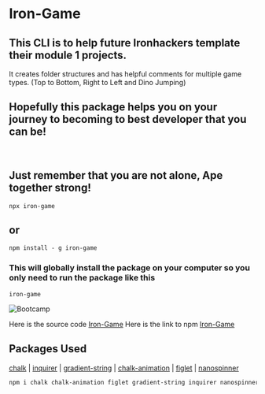 # Iron-Game

## This CLI is to help future Ironhackers template their module 1 projects.

It creates folder structures and has helpful comments for multiple game types. (Top to Bottom, Right to Left and Dino Jumping)

## Hopefully this package helps you on your journey to becoming to best developer that you can be!

<br>

## Just remember that you are not alone, Ape together strong!

```
npx iron-game
```

## or

```
npm install - g iron-game
```

### This will globally install the package on your computer so you only need to run the package like this

```
iron-game
```

![Bootcamp](https://media2.giphy.com/media/3o6oztoQJhfqh93jCE/giphy.gif?cid=ecf05e471qrmiigw1t8kmo7krnqnpxmj9f2yzx5d8rkqn5oh&ep=v1_gifs_related&rid=giphy.gif&ct=g)

Here is the source code [Iron-Game](https://github.com/1travelintexan/Module-1-Project-Template)
Here is the link to npm [Iron-Game](https://www.npmjs.com/package/iron-game)

## Packages Used

[chalk](https://github.com/chalk/chalk) |
[inquirer](https://github.com/SBoudrias/Inquirer.js) |
[gradient-string](https://github.com/bokub/gradient-string) |
[chalk-animation](https://github.com/bokub/chalk-animation) |
[figlet](https://github.com/patorjk/figlet.js) |
[nanospinner](https://github.com/usmanyunusov/nanospinner)

```sh
npm i chalk chalk-animation figlet gradient-string inquirer nanospinner
```
